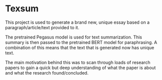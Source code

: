 # Texsum
This project is used to generate a brand new, unique essay based on a paragraph/article/text provided to it.

The pretrained Pegasus model is used for text summarization. This summary is then passed to the pretrained BERT model for paraphrasing. A combination of this means that the text that is generated now has unique text. 

The main motivation behind this was to scan through loads of research papers to gain a quick but deep understanding of what the paper is about and what the research found/concluded. 
